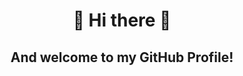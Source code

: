 <style>
    .no-github-style {
        margin-bottom: 0 !important;
        padding-bottom: 0 !important;
        border-bottom: 0 !important;
    }
</style>
<h1 align="center" class="no-github-style">👋 Hi there 👋</h1>
<h2 align="center" class="no-github-style">And welcome to my GitHub Profile!</h2>

<!--
### Hi there 👋


**NovikovAI/NovikovAI** is a ✨ _special_ ✨ repository because its `README.md` (this file) appears on your GitHub profile.

Here are some ideas to get you started:

- 🔭 I’m currently working on ...
- 🌱 I’m currently learning ...
- 👯 I’m looking to collaborate on ...
- 🤔 I’m looking for help with ...
- 💬 Ask me about ...
- 📫 How to reach me: ...
- 😄 Pronouns: ...
- ⚡ Fun fact: ...
-->
